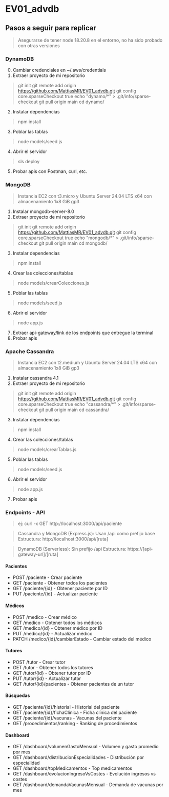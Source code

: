 # EV01_advdb

## Pasos a seguir para replicar
> Asegurarse de tener node 18.20.8 en el entorno, no ha sido probado con otras versiones

### DynamoDB
0. Cambiar credenciales en ~/.aws/credentials
1. Extraer proyecto de mi repositorio
> git init
> git remote add origin https://github.com/MattiasMR/EV01_advdb.git
> git config core.sparseCheckout true
> echo "dynamo/*" > .git/info/sparse-checkout
> git pull origin main
> cd dynamo/
2. Instalar dependencias
> npm install
3. Poblar las tablas
> node models/seed.js
4. Abrir el servidor
> sls deploy
5. Probar apis con Postman, curl, etc.

### MongoDB
> Instancia EC2 con t3.micro y Ubuntu Server 24.04 LTS x64 con almacenamiento 1x8 GiB gp3
1. Instalar mongodb-server-8.0
2. Extraer proyecto de mi repositorio
> git init
> git remote add origin https://github.com/MattiasMR/EV01_advdb.git
> git config core.sparseCheckout true
> echo "mongodb/*" > .git/info/sparse-checkout
> git pull origin main
> cd mongodb/
3. Instalar dependencias
> npm install
4. Crear las colecciones/tablas 
> node models/crearColecciones.js
5. Poblar las tablas
> node models/seed.js
6. Abrir el servidor
> node app.js
7. Extraer api-gateway/link de los endpoints que entregue la terminal
8. Probar apis

### Apache Cassandra
> Instancia EC2 con t2.medium y Ubuntu Server 24.04 LTS x64 con almacenamiento 1x8 GiB gp3
1. Instalar cassandra 4.1
2. Extraer proyecto de mi repositorio
> git init
> git remote add origin https://github.com/MattiasMR/EV01_advdb.git
> git config core.sparseCheckout true
> echo "cassandra/*" > .git/info/sparse-checkout
> git pull origin main
> cd cassandra/
3. Instalar dependencias
> npm install
4. Crear las colecciones/tablas 
> node models/crearTablas.js
5. Poblar las tablas
> node models/seed.js
6. Abrir el servidor
> node app.js
7. Probar apis

### Endpoints - API
> ej: curl -x GET http://localhost:3000/api/paciente

>Cassandra y MongoDB (Express.js):
Usan /api como prefijo base
Estructura: http://localhost:3000/api/[ruta]

> DynamoDB (Serverless):
Sin prefijo /api
Estructura: https://[api-gateway-url]/[ruta]

#### Pacientes
- POST /paciente - Crear paciente
- GET /paciente - Obtener todos los pacientes
- GET /paciente/{id} - Obtener paciente por ID
- PUT /paciente/{id} - Actualizar paciente

#### Médicos
- POST /medico - Crear médico
- GET /medico - Obtener todos los médicos
- GET /medico/{id} - Obtener médico por ID
- PUT /medico/{id} - Actualizar médico
- PATCH /medico/{id}/cambiarEstado - Cambiar estado del médico

#### Tutores
- POST /tutor - Crear tutor
- GET /tutor - Obtener todos los tutores
- GET /tutor/{id} - Obtener tutor por ID
- PUT /tutor/{id} - Actualizar tutor
- GET /tutor/{id}/pacientes - Obtener pacientes de un tutor

#### Búsquedas
- GET /paciente/{id}/historial - Historial del paciente
- GET /paciente/{id}/fichaClinica - Ficha clínica del paciente
- GET /paciente/{id}/vacunas - Vacunas del paciente
- GET /procedimientos/ranking - Ranking de procedimientos

#### Dashboard
- GET /dashboard/volumenGastoMensual - Volumen y gasto promedio por mes
- GET /dashboard/distribucionEspecialidades - Distribución por especialidad
- GET /dashboard/topMedicamentos - Top medicamentos
- GET /dashboard/evolucionIngresoVsCostes - Evolución ingresos vs costes
- GET /dashboard/demandaVacunasMensual - Demanda de vacunas por mes
